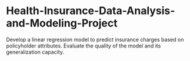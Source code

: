 # Health-Insurance-Data-Analysis-and-Modeling-Project
Develop a linear regression model to predict insurance charges based on policyholder attributes. Evaluate the quality of the model and its generalization capacity.
